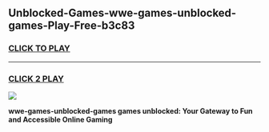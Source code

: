
## Unblocked-Games-wwe-games-unblocked-games-Play-Free-b3c83
<h3>
<a href="https://premium76.site?title=wwe-games-unblocked-games&ref=17A">CLICK TO PLAY</a></h3>
<hr>

<h3>
<a href="https://premium76.site?title=wwe-games-unblocked-games&ref=17A">CLICK 2 PLAY</a>
  
</h3>

<a href="https://premium76.site?title=wwe-games-unblocked-games&ref=17A"><img src="https://clearcache.store/games.png"></a>


**wwe-games-unblocked-games games unblocked: Your Gateway to Fun and Accessible Online Gaming**
